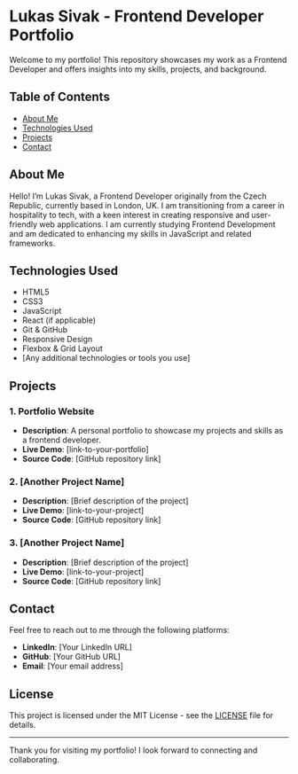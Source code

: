 # Lukas Sivak - Frontend Developer Portfolio

Welcome to my portfolio! This repository showcases my work as a Frontend Developer and offers insights into my skills, projects, and background.

## Table of Contents
- [About Me](#about-me)
- [Technologies Used](#technologies-used)
- [Projects](#projects)
- [Contact](#contact)

## About Me
Hello! I’m Lukas Sivak, a Frontend Developer originally from the Czech Republic, currently based in London, UK. I am transitioning from a career in hospitality to tech, with a keen interest in creating responsive and user-friendly web applications. I am currently studying Frontend Development and am dedicated to enhancing my skills in JavaScript and related frameworks.

## Technologies Used
- HTML5
- CSS3
- JavaScript
- React (if applicable)
- Git & GitHub
- Responsive Design
- Flexbox & Grid Layout
- [Any additional technologies or tools you use]

## Projects
### 1. Portfolio Website
- **Description**: A personal portfolio to showcase my projects and skills as a frontend developer.
- **Live Demo**: [link-to-your-portfolio]
- **Source Code**: [GitHub repository link]

### 2. [Another Project Name]
- **Description**: [Brief description of the project]
- **Live Demo**: [link-to-your-project]
- **Source Code**: [GitHub repository link]

### 3. [Another Project Name]
- **Description**: [Brief description of the project]
- **Live Demo**: [link-to-your-project]
- **Source Code**: [GitHub repository link]

## Contact
Feel free to reach out to me through the following platforms:
- **LinkedIn**: [Your LinkedIn URL]
- **GitHub**: [Your GitHub URL]
- **Email**: [Your email address]

## License
This project is licensed under the MIT License - see the [LICENSE](LICENSE) file for details.

---

Thank you for visiting my portfolio! I look forward to connecting and collaborating.

